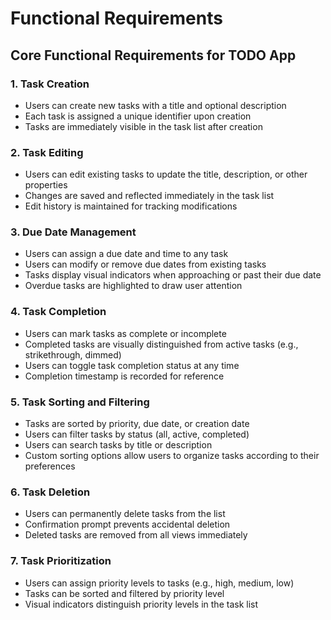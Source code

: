 # Functional Requirements

## Core Functional Requirements for TODO App

### 1. Task Creation
- Users can create new tasks with a title and optional description
- Each task is assigned a unique identifier upon creation
- Tasks are immediately visible in the task list after creation

### 2. Task Editing
- Users can edit existing tasks to update the title, description, or other properties
- Changes are saved and reflected immediately in the task list
- Edit history is maintained for tracking modifications

### 3. Due Date Management
- Users can assign a due date and time to any task
- Users can modify or remove due dates from existing tasks
- Tasks display visual indicators when approaching or past their due date
- Overdue tasks are highlighted to draw user attention

### 4. Task Completion
- Users can mark tasks as complete or incomplete
- Completed tasks are visually distinguished from active tasks (e.g., strikethrough, dimmed)
- Users can toggle task completion status at any time
- Completion timestamp is recorded for reference

### 5. Task Sorting and Filtering
- Tasks are sorted by priority, due date, or creation date
- Users can filter tasks by status (all, active, completed)
- Users can search tasks by title or description
- Custom sorting options allow users to organize tasks according to their preferences

### 6. Task Deletion
- Users can permanently delete tasks from the list
- Confirmation prompt prevents accidental deletion
- Deleted tasks are removed from all views immediately

### 7. Task Prioritization
- Users can assign priority levels to tasks (e.g., high, medium, low)
- Tasks can be sorted and filtered by priority level
- Visual indicators distinguish priority levels in the task list
